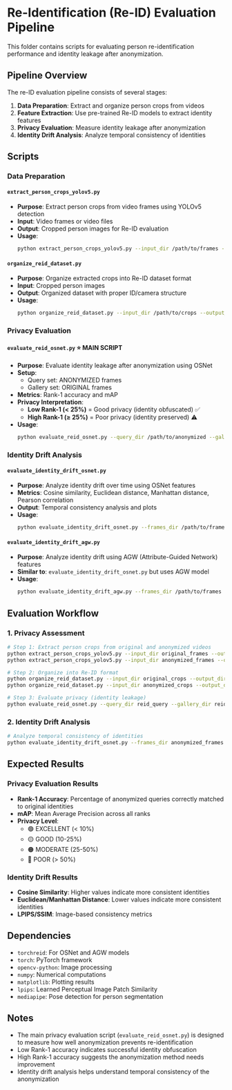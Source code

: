 # Re-Identification (Re-ID) Evaluation Pipeline

This folder contains scripts for evaluating person re-identification performance and identity leakage after anonymization.

## Pipeline Overview

The re-ID evaluation pipeline consists of several stages:

1. **Data Preparation**: Extract and organize person crops from videos
2. **Feature Extraction**: Use pre-trained Re-ID models to extract identity features
3. **Privacy Evaluation**: Measure identity leakage after anonymization
4. **Identity Drift Analysis**: Analyze temporal consistency of identities

## Scripts

### Data Preparation

#### `extract_person_crops_yolov5.py`
- **Purpose**: Extract person crops from video frames using YOLOv5 detection
- **Input**: Video frames or video files
- **Output**: Cropped person images for Re-ID evaluation
- **Usage**: 
  ```bash
  python extract_person_crops_yolov5.py --input_dir /path/to/frames --output_dir /path/to/crops
  ```

#### `organize_reid_dataset.py`
- **Purpose**: Organize extracted crops into Re-ID dataset format
- **Input**: Cropped person images
- **Output**: Organized dataset with proper ID/camera structure
- **Usage**:
  ```bash
  python organize_reid_dataset.py --input_dir /path/to/crops --output_dir /path/to/reid_dataset
  ```

### Privacy Evaluation

#### `evaluate_reid_osnet.py` ⭐ **MAIN SCRIPT**
- **Purpose**: Evaluate identity leakage after anonymization using OSNet
- **Setup**: 
  - Query set: ANONYMIZED frames
  - Gallery set: ORIGINAL frames
- **Metrics**: Rank-1 accuracy and mAP
- **Privacy Interpretation**:
  - **Low Rank-1 (< 25%)** = Good privacy (identity obfuscated) ✅
  - **High Rank-1 (≥ 25%)** = Poor privacy (identity preserved) ⚠️
- **Usage**:
  ```bash
  python evaluate_reid_osnet.py --query_dir /path/to/anonymized --gallery_dir /path/to/original
  ```

### Identity Drift Analysis

#### `evaluate_identity_drift_osnet.py`
- **Purpose**: Analyze identity drift over time using OSNet features
- **Metrics**: Cosine similarity, Euclidean distance, Manhattan distance, Pearson correlation
- **Output**: Temporal consistency analysis and plots
- **Usage**:
  ```bash
  python evaluate_identity_drift_osnet.py --frames_dir /path/to/frames --plot_path drift_analysis.png
  ```

#### `evaluate_identity_drift_agw.py`
- **Purpose**: Analyze identity drift using AGW (Attribute-Guided Network) features
- **Similar to**: `evaluate_identity_drift_osnet.py` but uses AGW model
- **Usage**:
  ```bash
  python evaluate_identity_drift_agw.py --frames_dir /path/to/frames --plot_path drift_analysis_agw.png
  ```

## Evaluation Workflow

### 1. Privacy Assessment
```bash
# Step 1: Extract person crops from original and anonymized videos
python extract_person_crops_yolov5.py --input_dir original_frames --output_dir original_crops
python extract_person_crops_yolov5.py --input_dir anonymized_frames --output_dir anonymized_crops

# Step 2: Organize into Re-ID format
python organize_reid_dataset.py --input_dir original_crops --output_dir reid_gallery
python organize_reid_dataset.py --input_dir anonymized_crops --output_dir reid_query

# Step 3: Evaluate privacy (identity leakage)
python evaluate_reid_osnet.py --query_dir reid_query --gallery_dir reid_gallery
```

### 2. Identity Drift Analysis
```bash
# Analyze temporal consistency of identities
python evaluate_identity_drift_osnet.py --frames_dir anonymized_frames --plot_path identity_drift.png
```

## Expected Results

### Privacy Evaluation Results
- **Rank-1 Accuracy**: Percentage of anonymized queries correctly matched to original identities
- **mAP**: Mean Average Precision across all ranks
- **Privacy Level**: 
  - 🟢 EXCELLENT (< 10%)
  - 🟡 GOOD (10-25%)
  - 🟠 MODERATE (25-50%)
  - 🔴 POOR (> 50%)

### Identity Drift Results
- **Cosine Similarity**: Higher values indicate more consistent identities
- **Euclidean/Manhattan Distance**: Lower values indicate more consistent identities
- **LPIPS/SSIM**: Image-based consistency metrics

## Dependencies

- `torchreid`: For OSNet and AGW models
- `torch`: PyTorch framework
- `opencv-python`: Image processing
- `numpy`: Numerical computations
- `matplotlib`: Plotting results
- `lpips`: Learned Perceptual Image Patch Similarity
- `mediapipe`: Pose detection for person segmentation

## Notes

- The main privacy evaluation script (`evaluate_reid_osnet.py`) is designed to measure how well anonymization prevents re-identification
- Low Rank-1 accuracy indicates successful identity obfuscation
- High Rank-1 accuracy suggests the anonymization method needs improvement
- Identity drift analysis helps understand temporal consistency of the anonymization 